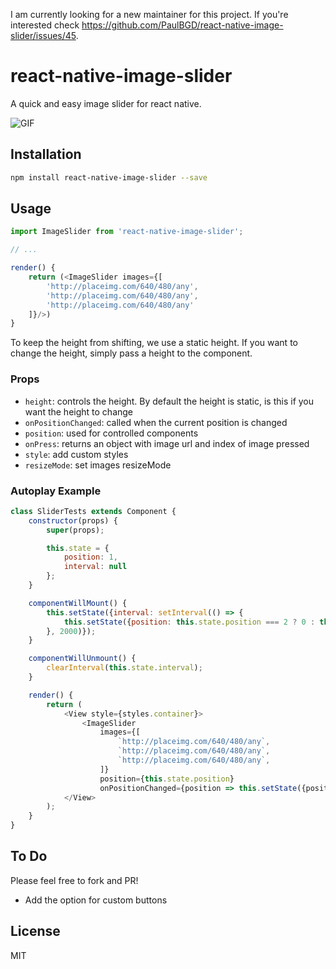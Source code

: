 I am currently looking for a new maintainer for this project. If you're interested check https://github.com/PaulBGD/react-native-image-slider/issues/45.

# react-native-image-slider
A quick and easy image slider for react native.

![GIF](final.gif)

## Installation

```bash
npm install react-native-image-slider --save
```

## Usage

```javascript
import ImageSlider from 'react-native-image-slider';

// ...

render() {
    return (<ImageSlider images={[
        'http://placeimg.com/640/480/any',
        'http://placeimg.com/640/480/any',
        'http://placeimg.com/640/480/any'
    ]}/>)
}
```

To keep the height from shifting, we use a static height.
If you want to change the height, simply pass a height to the component.

### Props

* `height`: controls the height. By default the height is static, is this if you want the height to change
* `onPositionChanged`: called when the current position is changed
* `position`: used for controlled components
* `onPress`: returns an object with image url and index of image pressed
* `style`: add custom styles
* `resizeMode`: set images resizeMode

### Autoplay Example

```javascript
class SliderTests extends Component {
    constructor(props) {
        super(props);

        this.state = {
            position: 1,
            interval: null
        };
    }

    componentWillMount() {
        this.setState({interval: setInterval(() => {
            this.setState({position: this.state.position === 2 ? 0 : this.state.position + 1});
        }, 2000)});
    }

    componentWillUnmount() {
        clearInterval(this.state.interval);
    }

    render() {
        return (
            <View style={styles.container}>
                <ImageSlider
                    images={[
                        `http://placeimg.com/640/480/any`,
                        `http://placeimg.com/640/480/any`,
                        `http://placeimg.com/640/480/any`,
                    ]}
                    position={this.state.position}
                    onPositionChanged={position => this.setState({position})}/>
            </View>
        );
    }
}
```

## To Do

Please feel free to fork and PR!

* Add the option for custom buttons

## License

MIT
